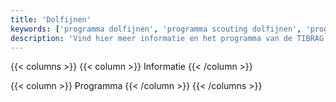 ```yaml
---
title: 'Dolfijnen'
keywords: ['programma dolfijnen', 'programma scouting dolfijnen', 'programma tibrag dolfijnen']
description: 'Vind hier meer informatie en het programma van de TIBRAG dolfijnen.'
---
```


{{< columns >}}
{{< column >}}
Informatie
{{< /column >}}

{{< column >}}
Programma
{{< /column >}}
{{< /columns >}}
